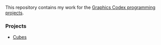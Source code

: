 This repository contains my work for the [Graphics Codex programming projects](https://graphicscodex.com/projects/projects/index.html).

### Projects

* [Cubes](https://graphicscodex.com/projects/cubes/index.html)
